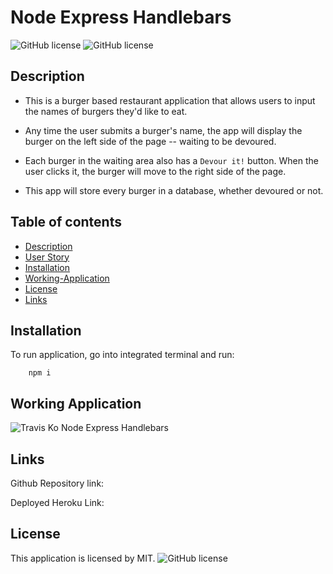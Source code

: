 # Node Express Handlebars

![GitHub license](https://img.shields.io/badge/Made%20by-%40TechKoSpeaks-orange)
![GitHub license](https://img.shields.io/badge/license-MIT-blue.svg)

## Description 

* This is a burger based restaurant application that allows users to input the names of burgers they'd like to eat.

* Any time the user submits a burger's name, the app will display the burger on the left side of the page -- waiting to be devoured.

* Each burger in the waiting area also has a `Devour it!` button. When the user clicks it, the burger will move to the right side of the page.

* This app will store every burger in a database, whether devoured or not.

## Table of contents

- [Description](#Description)
- [User Story](#User_Story)
- [Installation](#Installation)
- [Working-Application](#working_application)
- [License](#License)
- [Links](#links)



## Installation
To run application, go into integrated terminal and run:

        npm i

## Working Application

![Travis Ko Node Express Handlebars](./assets/demo.gif)
<br />

## Links
Github Repository link:

Deployed Heroku Link:

## License

This application is licensed by MIT.
![GitHub license](https://img.shields.io/badge/license-MIT-blue.svg)


